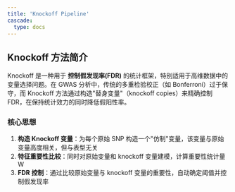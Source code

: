 ```yaml
---
title: 'Knockoff Pipeline'
cascade:
  type: docs
---
```


## Knockoff 方法简介

Knockoff 是一种用于 **控制假发现率(FDR)** 的统计框架，特别适用于高维数据中的变量选择问题。在 GWAS 分析中，传统的多重检验校正（如 Bonferroni）过于保守，而 Knockoff 方法通过构造"替身变量"（knockoff copies）来精确控制 FDR，在保持统计效力的同时降低假阳性率。

### 核心思想

1. **构造 Knockoff 变量**：为每个原始 SNP 构造一个"仿制"变量，该变量与原始变量高度相关，但与表型无关
2. **特征重要性比较**：同时对原始变量和 knockoff 变量建模，计算重要性统计量 W
3. **FDR 控制**：通过比较原始变量与 knockoff 变量的重要性，自动确定阈值并控制假发现率

